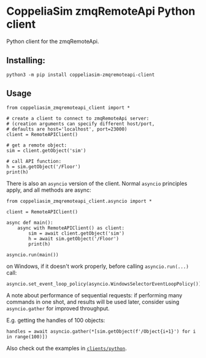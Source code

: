 # CoppeliaSim zmqRemoteApi Python client

Python client for the zmqRemoteApi.

## Installing:

```
python3 -m pip install coppeliasim-zmqremoteapi-client
```

## Usage

```
from coppeliasim_zmqremoteapi_client import *

# create a client to connect to zmqRemoteApi server:
# (creation arguments can specify different host/port,
# defaults are host='localhost', port=23000)
client = RemoteAPIClient()

# get a remote object:
sim = client.getObject('sim')

# call API function:
h = sim.getObject('/Floor')
print(h)
```

There is also an `asyncio` version of the client. Normal `asyncio` principles apply, and all methods are async:

```
from coppeliasim_zmqremoteapi_client.asyncio import *

client = RemoteAPIClient()

async def main():
    async with RemoteAPIClient() as client:
        sim = await client.getObject('sim')
        h = await sim.getObject('/Floor')
        print(h)

asyncio.run(main())
```

on Windows, if it doesn't work properly, before calling `asyncio.run(...)` call:

```
asyncio.set_event_loop_policy(asyncio.WindowsSelectorEventLoopPolicy())
```

A note about performance of sequential requests: if performing many commands in one shot, and results will be used later, consider using `asyncio.gather` for improved throughput.

E.g. getting the handles of 100 objects:

```
handles = await asyncio.gather(*[sim.getObject(f'/Object{i+1}') for i in range(100)])
```

Also check out the examples in [`clients/python`](https://github.com/CoppeliaRobotics/zmqRemoteApi/blob/master/clients/python).
